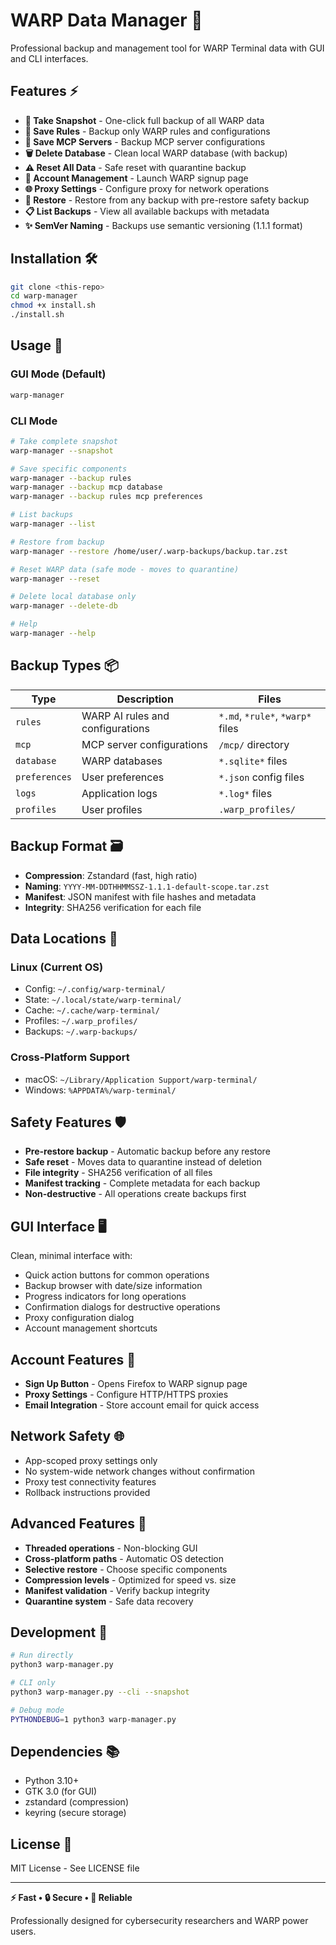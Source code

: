 # WARP Data Manager 🚀

Professional backup and management tool for WARP Terminal data with GUI and CLI interfaces.

## Features ⚡

- **📸 Take Snapshot** - One-click full backup of all WARP data
- **💾 Save Rules** - Backup only WARP rules and configurations  
- **🔧 Save MCP Servers** - Backup MCP server configurations
- **🗑️ Delete Database** - Clean local WARP database (with backup)
- **⚠️ Reset All Data** - Safe reset with quarantine backup
- **📝 Account Management** - Launch WARP signup page
- **🌐 Proxy Settings** - Configure proxy for network operations
- **🔄 Restore** - Restore from any backup with pre-restore safety backup
- **📋 List Backups** - View all available backups with metadata
- **✨ SemVer Naming** - Backups use semantic versioning (1.1.1 format)

## Installation 🛠️

```bash
git clone <this-repo>
cd warp-manager
chmod +x install.sh
./install.sh
```

## Usage 🎯

### GUI Mode (Default)
```bash
warp-manager
```

### CLI Mode
```bash
# Take complete snapshot
warp-manager --snapshot

# Save specific components
warp-manager --backup rules
warp-manager --backup mcp database
warp-manager --backup rules mcp preferences

# List backups
warp-manager --list

# Restore from backup
warp-manager --restore /home/user/.warp-backups/backup.tar.zst

# Reset WARP data (safe mode - moves to quarantine)
warp-manager --reset

# Delete local database only
warp-manager --delete-db

# Help
warp-manager --help
```

## Backup Types 📦

| Type | Description | Files |
|------|-------------|--------|
| `rules` | WARP AI rules and configurations | `*.md`, `*rule*`, `*warp*` files |
| `mcp` | MCP server configurations | `/mcp/` directory |
| `database` | WARP databases | `*.sqlite*` files |
| `preferences` | User preferences | `*.json` config files |  
| `logs` | Application logs | `*.log*` files |
| `profiles` | User profiles | `.warp_profiles/` |

## Backup Format 🗃️

- **Compression**: Zstandard (fast, high ratio)
- **Naming**: `YYYY-MM-DDTHHMMSSZ-1.1.1-default-scope.tar.zst`
- **Manifest**: JSON manifest with file hashes and metadata
- **Integrity**: SHA256 verification for each file

## Data Locations 📍

### Linux (Current OS)
- Config: `~/.config/warp-terminal/`
- State: `~/.local/state/warp-terminal/`
- Cache: `~/.cache/warp-terminal/`
- Profiles: `~/.warp_profiles/`
- Backups: `~/.warp-backups/`

### Cross-Platform Support
- macOS: `~/Library/Application Support/warp-terminal/`
- Windows: `%APPDATA%/warp-terminal/`

## Safety Features 🛡️

- **Pre-restore backup** - Automatic backup before any restore
- **Safe reset** - Moves data to quarantine instead of deletion
- **File integrity** - SHA256 verification of all files
- **Manifest tracking** - Complete metadata for each backup
- **Non-destructive** - All operations create backups first

## GUI Interface 🖥️

Clean, minimal interface with:
- Quick action buttons for common operations
- Backup browser with date/size information
- Progress indicators for long operations
- Confirmation dialogs for destructive operations
- Proxy configuration dialog
- Account management shortcuts

## Account Features 👤

- **Sign Up Button** - Opens Firefox to WARP signup page
- **Proxy Settings** - Configure HTTP/HTTPS proxies
- **Email Integration** - Store account email for quick access

## Network Safety 🌐

- App-scoped proxy settings only
- No system-wide network changes without confirmation
- Proxy test connectivity features
- Rollback instructions provided

## Advanced Features 🔧

- **Threaded operations** - Non-blocking GUI
- **Cross-platform paths** - Automatic OS detection  
- **Selective restore** - Choose specific components
- **Compression levels** - Optimized for speed vs. size
- **Manifest validation** - Verify backup integrity
- **Quarantine system** - Safe data recovery

## Development 🔨

```bash
# Run directly
python3 warp-manager.py

# CLI only
python3 warp-manager.py --cli --snapshot

# Debug mode
PYTHONDEBUG=1 python3 warp-manager.py
```

## Dependencies 📚

- Python 3.10+
- GTK 3.0 (for GUI)
- zstandard (compression)
- keyring (secure storage)

## License 📄

MIT License - See LICENSE file

---

**⚡ Fast • 🔒 Secure • 🎯 Reliable**

Professionally designed for cybersecurity researchers and WARP power users.